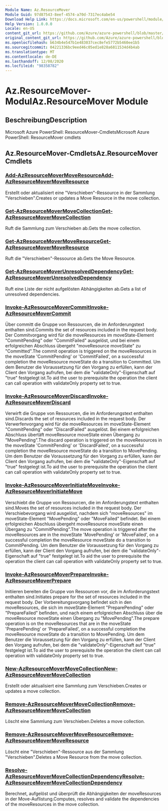 ```yaml
---
Module Name: Az.ResourceMover
Module Guid: 97d87543-8eef-4574-a70d-7317ec4abe54
Download Help Link: https://docs.microsoft.com/en-us/powershell/module/az.resourcemover
Help Version: 1.0.0.0
Locale: en-US
content_git_url: https://github.com/Azure/azure-powershell/blob/master/src/ResourceMover/help/Az.ResourceMover.md
original_content_git_url: https://github.com/Azure/azure-powershell/blob/master/src/ResourceMover/help/Az.ResourceMover.md
ms.openlocfilehash: b634b4e547b1e483037cec8efe5772b5460ee1b5
ms.sourcegitcommit: 04221336bc9eed46c05ed1e828a6811534d4b4ab
ms.translationtype: MT
ms.contentlocale: de-DE
ms.lasthandoff: 12/08/2020
ms.locfileid: "98358782"
---
```

# <span data-ttu-id="48b8c-101">Az.ResourceMover-Modul</span><span class="sxs-lookup"><span data-stu-id="48b8c-101">Az.ResourceMover Module</span></span>
## <span data-ttu-id="48b8c-102">Beschreibung</span><span class="sxs-lookup"><span data-stu-id="48b8c-102">Description</span></span>
<span data-ttu-id="48b8c-103">Microsoft Azure PowerShell: ResourceMover-Cmdlets</span><span class="sxs-lookup"><span data-stu-id="48b8c-103">Microsoft Azure PowerShell: ResourceMover cmdlets</span></span>

## <span data-ttu-id="48b8c-104">Az.ResourceMover-Cmdlets</span><span class="sxs-lookup"><span data-stu-id="48b8c-104">Az.ResourceMover Cmdlets</span></span>
### [<span data-ttu-id="48b8c-105">Add-AzResourceMoverMoveResource</span><span class="sxs-lookup"><span data-stu-id="48b8c-105">Add-AzResourceMoverMoveResource</span></span>](Add-AzResourceMoverMoveResource.md)
<span data-ttu-id="48b8c-106">Erstellt oder aktualisiert eine "Verschieben"-Ressource in der Sammlung "Verschieben".</span><span class="sxs-lookup"><span data-stu-id="48b8c-106">Creates or updates a Move Resource in the move collection.</span></span>

### [<span data-ttu-id="48b8c-107">Get-AzResourceMoverMoveCollection</span><span class="sxs-lookup"><span data-stu-id="48b8c-107">Get-AzResourceMoverMoveCollection</span></span>](Get-AzResourceMoverMoveCollection.md)
<span data-ttu-id="48b8c-108">Ruft die Sammlung zum Verschieben ab.</span><span class="sxs-lookup"><span data-stu-id="48b8c-108">Gets the move collection.</span></span>

### [<span data-ttu-id="48b8c-109">Get-AzResourceMoverMoveResource</span><span class="sxs-lookup"><span data-stu-id="48b8c-109">Get-AzResourceMoverMoveResource</span></span>](Get-AzResourceMoverMoveResource.md)
<span data-ttu-id="48b8c-110">Ruft die "Verschieben"-Ressource ab.</span><span class="sxs-lookup"><span data-stu-id="48b8c-110">Gets the Move Resource.</span></span>

### [<span data-ttu-id="48b8c-111">Get-AzResourceMoverUnresolvedDependency</span><span class="sxs-lookup"><span data-stu-id="48b8c-111">Get-AzResourceMoverUnresolvedDependency</span></span>](Get-AzResourceMoverUnresolvedDependency.md)
<span data-ttu-id="48b8c-112">Ruft eine Liste der nicht aufgelösten Abhängigkeiten ab.</span><span class="sxs-lookup"><span data-stu-id="48b8c-112">Gets a list of unresolved dependencies.</span></span>

### [<span data-ttu-id="48b8c-113">Invoke-AzResourceMoverCommit</span><span class="sxs-lookup"><span data-stu-id="48b8c-113">Invoke-AzResourceMoverCommit</span></span>](Invoke-AzResourceMoverCommit.md)
<span data-ttu-id="48b8c-114">Über committ die Gruppe von Ressourcen, die im Anforderungstext enthalten sind.</span><span class="sxs-lookup"><span data-stu-id="48b8c-114">Commits the set of resources included in the request body.</span></span>
<span data-ttu-id="48b8c-115">Der Commitvorgang wird für die moveResources im moveState-Element "CommitPending" oder "CommitFailed" ausgelöst, und bei einem erfolgreichen Abschluss übergeht "moveResource moveState" zu "Committed".</span><span class="sxs-lookup"><span data-stu-id="48b8c-115">The commit operation is triggered on the moveResources in the moveState 'CommitPending' or 'CommitFailed', on a successful completion the moveResource moveState do a transition to Committed.</span></span>
<span data-ttu-id="48b8c-116">Um dem Benutzer die Voraussetzung für den Vorgang zu erfüllen, kann der Client den Vorgang aufrufen, bei dem die "validateOnly"-Eigenschaft auf "true" festgelegt ist.</span><span class="sxs-lookup"><span data-stu-id="48b8c-116">To aid the user to prerequisite the operation the client can call operation with validateOnly property set to true.</span></span>

### [<span data-ttu-id="48b8c-117">Invoke-AzResourceMoverDiscard</span><span class="sxs-lookup"><span data-stu-id="48b8c-117">Invoke-AzResourceMoverDiscard</span></span>](Invoke-AzResourceMoverDiscard.md)
<span data-ttu-id="48b8c-118">Verwirft die Gruppe von Ressourcen, die im Anforderungstext enthalten sind.</span><span class="sxs-lookup"><span data-stu-id="48b8c-118">Discards the set of resources included in the request body.</span></span>
<span data-ttu-id="48b8c-119">Der Verwerfenvorgang wird für die moveResources im moveState-Element "CommitPending" oder "DiscardFailed" ausgelöst. Bei einem erfolgreichen Abschluss übertäft moveResource moveState einen Übergang zu "MovePending".</span><span class="sxs-lookup"><span data-stu-id="48b8c-119">The discard operation is triggered on the moveResources in the moveState 'CommitPending' or 'DiscardFailed', on a successful completion the moveResource moveState do a transition to MovePending.</span></span>
<span data-ttu-id="48b8c-120">Um dem Benutzer die Voraussetzung für den Vorgang zu erfüllen, kann der Client den Vorgang aufrufen, bei dem die "validateOnly"-Eigenschaft auf "true" festgelegt ist.</span><span class="sxs-lookup"><span data-stu-id="48b8c-120">To aid the user to prerequisite the operation the client can call operation with validateOnly property set to true.</span></span>

### [<span data-ttu-id="48b8c-121">Invoke-AzResourceMoverInitiateMove</span><span class="sxs-lookup"><span data-stu-id="48b8c-121">Invoke-AzResourceMoverInitiateMove</span></span>](Invoke-AzResourceMoverInitiateMove.md)
<span data-ttu-id="48b8c-122">Verschiebt die Gruppe von Ressourcen, die im Anforderungstext enthalten sind.</span><span class="sxs-lookup"><span data-stu-id="48b8c-122">Moves the set of resources included in the request body.</span></span>
<span data-ttu-id="48b8c-123">Der Verschiebevorgang wird ausgelöst, nachdem sich "moveResources" im moveState-Element "MovePending" oder "MoveFailed" befindet. Bei einem erfolgreichen Abschluss übergeht moveResource moveState einen Übergang zu "CommitPending".</span><span class="sxs-lookup"><span data-stu-id="48b8c-123">The move operation is triggered after the moveResources are in the moveState 'MovePending' or 'MoveFailed', on a successful completion the moveResource moveState do a transition to CommitPending.</span></span>
<span data-ttu-id="48b8c-124">Um dem Benutzer die Voraussetzung für den Vorgang zu erfüllen, kann der Client den Vorgang aufrufen, bei dem die "validateOnly"-Eigenschaft auf "true" festgelegt ist.</span><span class="sxs-lookup"><span data-stu-id="48b8c-124">To aid the user to prerequisite the operation the client can call operation with validateOnly property set to true.</span></span>

### [<span data-ttu-id="48b8c-125">Invoke-AzResourceMoverPrepare</span><span class="sxs-lookup"><span data-stu-id="48b8c-125">Invoke-AzResourceMoverPrepare</span></span>](Invoke-AzResourceMoverPrepare.md)
<span data-ttu-id="48b8c-126">Initiieren bereiten die Gruppe von Ressourcen vor, die im Anforderungstext enthalten sind.</span><span class="sxs-lookup"><span data-stu-id="48b8c-126">Initiates prepare for the set of resources included in the request body.</span></span>
<span data-ttu-id="48b8c-127">Der Vorbereitungsvorgang befindet sich in den moveResources, die sich im moveState-Element "PreparePending" oder "PrepareFailed" befinden, und nach einem erfolgreichen Abschluss über die moveResource moveState einen Übergang zu "MovePending".</span><span class="sxs-lookup"><span data-stu-id="48b8c-127">The prepare operation is on the moveResources that are in the moveState 'PreparePending' or 'PrepareFailed', on a successful completion the moveResource moveState do a transition to MovePending.</span></span>
<span data-ttu-id="48b8c-128">Um dem Benutzer die Voraussetzung für den Vorgang zu erfüllen, kann der Client den Vorgang aufrufen, bei dem die "validateOnly"-Eigenschaft auf "true" festgelegt ist.</span><span class="sxs-lookup"><span data-stu-id="48b8c-128">To aid the user to prerequisite the operation the client can call operation with validateOnly property set to true.</span></span>

### [<span data-ttu-id="48b8c-129">New-AzResourceMoverMoveCollection</span><span class="sxs-lookup"><span data-stu-id="48b8c-129">New-AzResourceMoverMoveCollection</span></span>](New-AzResourceMoverMoveCollection.md)
<span data-ttu-id="48b8c-130">Erstellt oder aktualisiert eine Sammlung zum Verschieben.</span><span class="sxs-lookup"><span data-stu-id="48b8c-130">Creates or updates a move collection.</span></span>

### [<span data-ttu-id="48b8c-131">Remove-AzResourceMoverMoveCollection</span><span class="sxs-lookup"><span data-stu-id="48b8c-131">Remove-AzResourceMoverMoveCollection</span></span>](Remove-AzResourceMoverMoveCollection.md)
<span data-ttu-id="48b8c-132">Löscht eine Sammlung zum Verschieben.</span><span class="sxs-lookup"><span data-stu-id="48b8c-132">Deletes a move collection.</span></span>

### [<span data-ttu-id="48b8c-133">Remove-AzResourceMoverMoveResource</span><span class="sxs-lookup"><span data-stu-id="48b8c-133">Remove-AzResourceMoverMoveResource</span></span>](Remove-AzResourceMoverMoveResource.md)
<span data-ttu-id="48b8c-134">Löscht eine "Verschieben"-Ressource aus der Sammlung "Verschieben".</span><span class="sxs-lookup"><span data-stu-id="48b8c-134">Deletes a Move Resource from the move collection.</span></span>

### [<span data-ttu-id="48b8c-135">Resolve-AzResourceMoverMoveCollectionDependency</span><span class="sxs-lookup"><span data-stu-id="48b8c-135">Resolve-AzResourceMoverMoveCollectionDependency</span></span>](Resolve-AzResourceMoverMoveCollectionDependency.md)
<span data-ttu-id="48b8c-136">Berechnet, aufgelöst und überprüft die Abhängigkeiten der moveResources in der Move-Auflistung.</span><span class="sxs-lookup"><span data-stu-id="48b8c-136">Computes, resolves and validate the dependencies of the moveResources in the move collection.</span></span>

